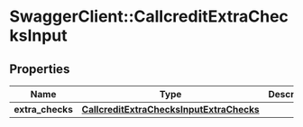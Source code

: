 # SwaggerClient::CallcreditExtraChecksInput

## Properties
Name | Type | Description | Notes
------------ | ------------- | ------------- | -------------
**extra_checks** | [**CallcreditExtraChecksInputExtraChecks**](CallcreditExtraChecksInputExtraChecks.md) |  | [optional] 



